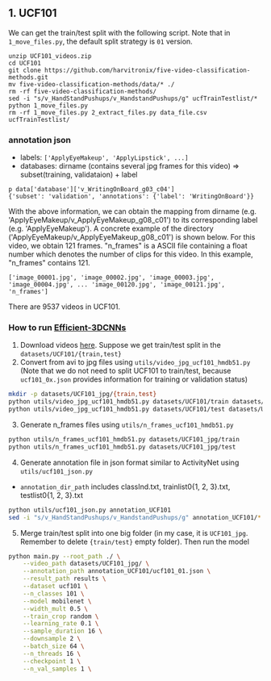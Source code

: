 ## 1. UCF101
We can get the train/test split with the following script. Note that in `1_move_files.py`, the default split strategy is `01` version.
```
unzip UCF101_videos.zip 
cd UCF101
git clone https://github.com/harvitronix/five-video-classification-methods.git
mv five-video-classification-methods/data/* ./
rm -rf five-video-classification-methods/
sed -i "s/v_HandStandPushups/v_HandstandPushups/g" ucfTrainTestlist/*
python 1_move_files.py 
rm -rf 1_move_files.py 2_extract_files.py data_file.csv ucfTrainTestlist/
```

### annotation json
+ labels: `['ApplyEyeMakeup', 'ApplyLipstick', ...]`
+ databases:  dirname (contains several jpg frames for this video) => subset(training, validataion) + label
```
p data['database']['v_WritingOnBoard_g03_c04']
{'subset': 'validation', 'annotations': {'label': 'WritingOnBoard'}}
```

With the above information, we can obtain the mapping from dirname (e.g. 'ApplyEyeMakeup/v_ApplyEyeMakeup_g08_c01') to its corresponding label (e.g. 'ApplyEyeMakeup'). A concrete example of the directory ('ApplyEyeMakeup/v_ApplyEyeMakeup_g08_c01') is shown below. For this video, we obtain 121 frames. "n_frames" is a ASCII file containing a float number which denotes the number of clips for this video. In this example, "n_frames" contains 121.
```
['image_00001.jpg', 'image_00002.jpg', 'image_00003.jpg', 'image_00004.jpg', ... 'image_00120.jpg', 'image_00121.jpg', 'n_frames']
```

There are 9537 videos in UCF101.




### How to run [Efficient-3DCNNs](https://github.com/okankop/Efficient-3DCNNs/)
1. Download videos [here](http://crcv.ucf.edu/data/UCF101.php). Suppose we get train/test split in the `datasets/UCF101/{train,test}`
2. Convert from avi to jpg files using ```utils/video_jpg_ucf101_hmdb51.py``` (Note that we do not need to split UCF101 to train/test, because `ucf101_0x.json` provides information for training or validation status)
```bash
mkdir -p datasets/UCF101_jpg/{train,test}
python utils/video_jpg_ucf101_hmdb51.py datasets/UCF101/train datasets/UCF101_jpg/train
python utils/video_jpg_ucf101_hmdb51.py datasets/UCF101/test datasets/UCF101_jpg/test
```

3. Generate n_frames files using ```utils/n_frames_ucf101_hmdb51.py```
```bash
python utils/n_frames_ucf101_hmdb51.py datasets/UCF101_jpg/train
python utils/n_frames_ucf101_hmdb51.py datasets/UCF101_jpg/test
```

4. Generate annotation file in json format similar to ActivityNet using ```utils/ucf101_json.py```
  * ```annotation_dir_path``` includes classInd.txt, trainlist0{1, 2, 3}.txt, testlist0{1, 2, 3}.txt
```bash
python utils/ucf101_json.py annotation_UCF101
sed -i "s/v_HandStandPushups/v_HandstandPushups/g" annotation_UCF101/*
```
5. Merge train/test split into one big folder (in my case, it is `UCF101_jpg`. Remember to delete `{train/test}` empty folder). Then run the model
```bash
python main.py --root_path ./ \
    --video_path datasets/UCF101_jpg/ \
    --annotation_path annotation_UCF101/ucf101_01.json \
    --result_path results \
    --dataset ucf101 \
    --n_classes 101 \
    --model mobilenet \
    --width_mult 0.5 \
    --train_crop random \
    --learning_rate 0.1 \
    --sample_duration 16 \
    --downsample 2 \
    --batch_size 64 \
    --n_threads 16 \
    --checkpoint 1 \
    --n_val_samples 1 \

```
